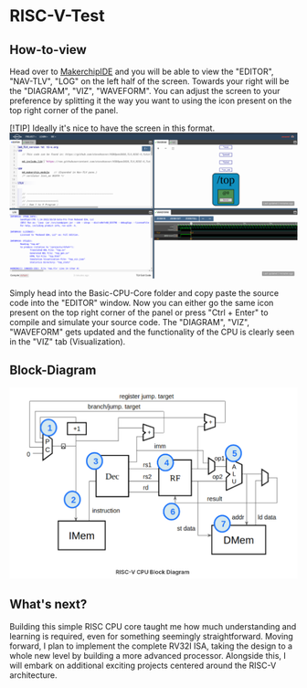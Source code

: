 # RISC-V-Test
## How-to-view

Head over to [MakerchipIDE](https://makerchip.com/sandbox/#) and you will be able to view the "EDITOR", "NAV-TLV", "LOG" on the left half of the screen.
Towards your right will be the "DIAGRAM", "VIZ", "WAVEFORM". You can adjust the screen to your preference by splitting it the way you want to using the icon present on
the top right corner of the panel. 

[!TIP]
Ideally it's nice to have the screen in this format. ![screen](screen.png) 


Simply head into the Basic-CPU-Core folder and copy paste the source code into the "EDITOR" window. Now you can either go the same icon present on the top right corner of the panel or press "Ctrl + Enter" to compile and simulate your source code. The "DIAGRAM", "VIZ", "WAVEFORM" gets updated and the functionality of the CPU is clearly seen in the "VIZ" tab (Visualization).

## Block-Diagram

![Block Diagram](block-diagram.png)

## What's next?

Building this simple RISC CPU core taught me how much understanding and learning is required, even for something seemingly straightforward. Moving forward, I plan to implement the complete RV32I ISA, taking the design to a whole new level by building a more advanced processor. Alongside this, I will embark on additional exciting projects centered around the RISC-V architecture. 

